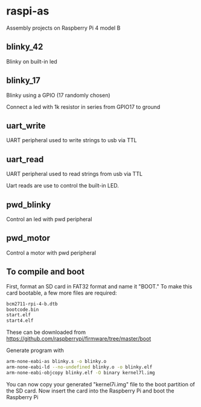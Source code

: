 # raspi-as

Assembly projects on Raspberry Pi 4 model B

## blinky_42
Blinky on built-in led

## blinky_17
Blinky using a GPIO (17 randomly chosen)

Connect a led with 1k resistor in series from GPIO17 to ground

## uart_write
UART peripheral used to write strings to usb via TTL

## uart_read
UART peripheral used to read strings from usb via TTL

Uart reads are use to control the built-in LED.

## pwd_blinky
Control an led with pwd peripheral

## pwd_motor
Control a motor with pwd peripheral


## To compile and boot

First, format an SD card in FAT32 format and name it "BOOT." To make this card bootable, a few more files are required:

```bash
bcm2711-rpi-4-b.dtb
bootcode.bin
start.elf
start4.elf
```

These can be downloaded from https://github.com/raspberrypi/firmware/tree/master/boot


Generate program with
```bash
arm-none-eabi-as blinky.s -o blinky.o
arm-none-eabi-ld --no-undefined blinky.o -o blinky.elf
arm-none-eabi-objcopy blinky.elf -O binary kernel7l.img
```

You can now copy your generated "kernel7i.img" file to the boot partition of the SD card. Now insert the card into the Raspberry Pi and boot the Raspberry Pi
